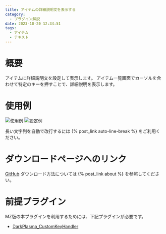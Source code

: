 ```yaml
---
title: アイテムの詳細説明文を表示する
category:
  - プラグイン解説
date: 2023-10-20 12:34:51
tags:
  - アイテム
  - テキスト
---
```


# 概要

アイテムに詳細説明文を設定して表示します。
アイテム一覧画面でカーソルを合わせて特定のキーを押すことで、詳細説明を表示します。

# 使用例

![使用例](item-detail.png "使用例")
![設定例](item-detail-setting.png "設定例")

長い文字列を自動で改行するには {% post_link auto-line-break %} をご利用ください。

# ダウンロードページへのリンク

[GitHub](https://github.com/elleonard/DarkPlasma-MZ-Plugins/blob/release/DarkPlasma_ItemDetail.js)
ダウンロード方法については {% post_link about %} を参照してください。

# 前提プラグイン

MZ版の本プラグインを利用するためには、下記プラグインが必要です。
- [DarkPlasma_CustomKeyHandler](https://github.com/elleonard/DarkPlasma-MZ-Plugins/blob/release/DarkPlasma_CustomKeyHandler.js)

